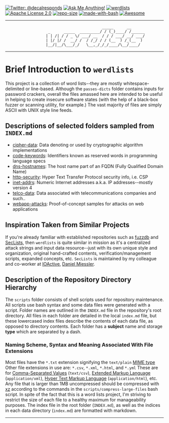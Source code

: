 [![Twitter: @decalresponds](https://img.shields.io/badge/contact-@decalresponds-blue.svg)](https://twitter.com/decalresponds "@decalresponds")
[![Ask Me Anything!](https://img.shields.io/badge/Ask%20me-anything-1abc9c.svg)](https://github.com/decal/werdlists/issues/new "Ask Me Anything!")
[![werdlists](https://img.shields.io/badge/werd-lists-lightgrey.svg)](https://github.com/decal/werdlists "werdlists")
[![Apache License 2.0](https://img.shields.io/badge/license-Apache%202.0-blue.svg)](https://www.apache.org/licenses/LICENSE-2.0 "Apache License 2.0")
[![repo-size](https://img.shields.io/github/repo-size/decal/werdlists.svg)](https://github.com/decal/werdlists "repo-size")
[![made-with-bash](https://img.shields.io/badge/Made%20with-Bash-1f425f.svg)](https://www.gnu.org/software/bash/ "Made with Bash")
[![Awesome](https://cdn.rawgit.com/sindresorhus/awesome/d7305f38d29fed78fa85652e3a63e154dd8e8829/media/badge.svg)](https://github.com/sindresorhus/awesome "Awesome")

* * *
```
                                           _____      __
                   _      _____  _________/ / (_)____/ /______
                  | | /| / / _ \/ ___/ __  / / / ___/ __/ ___/
                  | |/ |/ /  __/ /  / /_/ / / (__  ) /_(__  )
                  |__/|__/\___/_/   \__,_/_/_/____/\__/____/
```
* * *

# Brief Introduction to `werdlists`

This project is a collection of word lists--they are mostly whitespace-delimited
or line-based.  Although the `passes-dicts` folder contains inputs for password
crackers, overall the files amassed here are intended to be useful in helping to
create insecure software states (with the help of a black-box fuzzer or scanning
utility, for example.)  The vast majority of files are simply ASCII with UNIX 
style line feeds.

## Descriptions of selected folders sampled from `INDEX.md`

- [cipher-data](https://github.com/decal/werdlists/tree/master/cipher-data): Data denoting or used by cryptographic algorithm implementations
- [code-keywords](https://github.com/decal/werdlists/tree/master/code-keywords): Identifiers known as reserved words in programming language specs
- [dns-hostnames](https://github.com/decal/werdlists/tree/master/dns-hostnames): The host name part of an FQDN (Fully Qualified Domain Name)
- [http-security](https://github.com/decal/werdlists/tree/master/http-security): Hyper Text Transfer Protocol security info, i.e. CSP
- [inet-addrs](https://github.com/decal/werdlists/tree/master/inet-addrs): Numeric Internet addresses a.k.a. IP addresses--mostly version 4
- [telco-data](https://github.com/decal/werdlists/tree/master/telco-data): Data associated with telecommunications companies and such..
- [webapp-attacks](https://github.com/decal/werdlists/tree/master/webapp-attacks): Proof-of-concept samples for attacks on web applications

## Inspiration Taken from Similar Projects

If you're already familiar with established repositories such as 
[fuzzdb](https://github.com/fuzzdb-project/fuzzdb/ "The attack pattern dictionary") and 
[SecLists](https://github.com/danielmiessler/SecLists/ "The security tester's companion"), 
then `werdlists` is quite similar in mission as it's a centralized attack strings 
and input data resource--just with its own unique style and organization, 
original hand-crafted contents, verification/management scripts, expanded concepts, etc.
`SecLists` is maintained by my colleague and co-worker at [IOActive](https://ioactive.com "IOActive"), [Daniel Miessler](https://danielmiessler.com "Daniel Miessler").

## Description of the Repository Directory Hierarchy

The `scripts` folder consists of shell scripts used for repository maintenance.
All scripts use bash syntax and some data files were generated with a script.
Folder names are outlined in the `INDEX.md` file in the repository's root 
directory.  All files in each folder are detailed in the local `index.md` file,
but these lowercased index files describe the contents of each data file, as
opposed to directory contents. Each folder has a **subject** name and storage
**type** which are separated by a dash.

### Naming Scheme, Syntax and Meaning Associated With File Extensions

Most files have the `*.txt` extension signifying the `text/plain` [MIME type](https://en.wikipedia.org/wiki/Media_type)
Other file extensions in use are: `*.csv`, `*.xml`, `*.html`, and `*.yml`
These are for [Comma-Separated Values](https://en.wikipedia.org/wiki/Comma-separated_values) (`text/csv`), 
[Extended Markup Language](https://en.wikipedia.org/wiki/XML) (`application/xml`),
[Hyper Text Markup Language](https://en.wikipedia.org/wiki/HTML) (`application/html`), etc.
Any file that is larger than 1MB uncompressed should be compressed with [xz](https://en.wikipedia.org/wiki/Xz)
according to the commands in the `scripts/compress-large-files` bash script. In
spite of the fact that this is a word lists project, I'm striving to restrict the
size of each file to a healthy maximum for manageability purposes.
The index file in the root folder (`INDEX.md`), as well as the indices in each 
data directory (`index.md`) are formatted with markdown.

* * *
